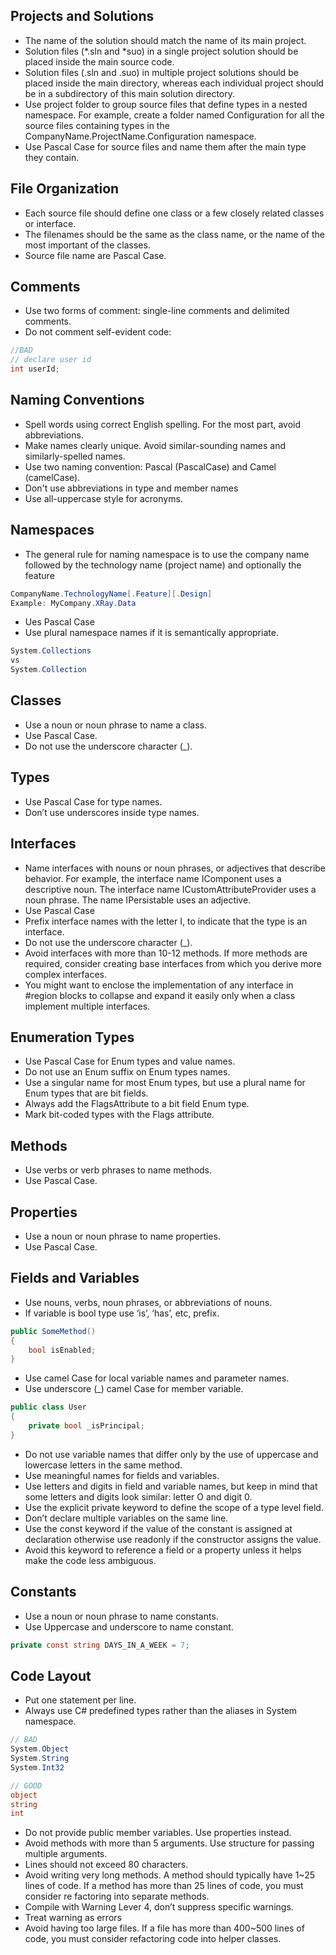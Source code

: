 ## Projects and Solutions
- The name of the solution should match the name of its main project.
- Solution files (*.sln and *suo) in a single project solution should be placed inside the main source code.
- Solution files (.sln and .suo) in multiple project solutions should be placed inside the main directory, whereas each individual project should be in a subdirectory of this main solution directory.
- Use project folder to group source files that define types in a nested namespace. For example, create a folder named Configuration for all the source files containing types in the CompanyName.ProjectName.Configuration namespace.
- Use Pascal Case for source files and name them after the main type they contain. 

## File Organization
- Each source file should define one class or a few closely related classes or interface.
- The filenames should be the same as the class name, or the name of the most important of the classes.
- Source file name are Pascal Case.

## Comments
- Use two forms of comment: single-line comments and delimited comments. 
- Do not comment self-evident code:
```c#
//BAD
// declare user id
int userId;
```

## Naming Conventions
- Spell words using correct English spelling. For the most part, avoid abbreviations.
- Make names clearly unique. Avoid similar-sounding names and similarly-spelled names.
- Use two naming convention: Pascal (PascalCase) and Camel (camelCase).
- Don't use abbreviations in type and member names
- Use all-uppercase style for acronyms.

## Namespaces
- The general rule for naming namespace is to use the company name followed by the technology name (project name) and optionally the feature
```c#
CompanyName.TechnologyName[.Feature][.Design]
Example: MyCompany.XRay.Data
```

- Ues Pascal Case
- Use plural namespace names if it is semantically appropriate.
```c#
System.Collections
vs
System.Collection
```

## Classes
- Use a noun or noun phrase to name a class.
- Use Pascal Case.
- Do not use the underscore character (_).

## Types
- Use Pascal Case for type names.
- Don’t use underscores inside type names.

## Interfaces
- Name interfaces with nouns or noun phrases, or adjectives that describe behavior. For example, the interface name IComponent uses a descriptive noun. The interface name ICustomAttributeProvider uses a noun phrase. The name IPersistable uses an adjective.
- Use Pascal Case
- Prefix interface names with the letter I, to indicate that the type is an interface.
- Do not use the underscore character (_).
- Avoid interfaces with more than 10-12 methods. If more methods are required, consider creating base interfaces from which you derive more complex interfaces.
- You might want to enclose the implementation of any interface in #region blocks to collapse and expand it easily only when a class implement multiple interfaces.

## Enumeration Types
- Use Pascal Case for Enum types and value names. 
- Do not use an Enum suffix on Enum types names.
- Use a singular name for most Enum types, but use a plural name for Enum types that are bit fields. 
- Always add the FlagsAttribute to a bit field Enum type. 
- Mark bit-coded types with the Flags attribute.

## Methods
- Use verbs or verb phrases to name methods. 
- Use Pascal Case.

## Properties
- Use a noun or noun phrase to name properties. 
- Use Pascal Case.


## Fields and Variables
- Use nouns, verbs, noun phrases, or abbreviations of nouns.
- If variable is bool type use ‘is’, ‘has’, etc, prefix.
```C#
public SomeMethod()
{
    bool isEnabled;
}
```

- Use camel Case for local variable names and parameter names.
- Use underscore (_) camel Case for member variable.
```C#
public class User
{
	private bool _isPrincipal;
}
```

- Do not use variable names that differ only by the use of uppercase and lowercase letters in the same method.
- Use meaningful names for fields and variables.
- Use letters and digits in field and variable names, but keep in mind that some letters and digits look similar:  letter O and digit 0.
- Use the explicit private keyword to define the scope of a type level field.
- Don’t declare multiple variables on the same line.
- Use the const keyword if the value of the constant is assigned at declaration otherwise use readonly if the constructor assigns the value.
- Avoid this keyword to reference a field or a property unless it helps make the code less ambiguous.

## Constants
- Use a noun or noun phrase to name constants.
- Use Uppercase and underscore to name constant.
```C#
private const string DAYS_IN_A_WEEK = 7;
```

## Code Layout
- Put one statement per line.
- Always use C# predefined types rather than the aliases in System namespace.

```C#
// BAD
System.Object
System.String
System.Int32

// GOOD
object
string
int
```

- Do not provide public member variables. Use properties instead.
- Avoid methods with more than 5 arguments. Use structure for passing multiple arguments.
- Lines should not exceed 80 characters.
- Avoid writing very long methods. A method should typically have 1~25 lines of code. If a method has more than 25 lines of code, you must consider re factoring into separate methods.
- Compile with Warning Lever 4, don’t suppress specific warnings.
- Treat warning as errors
- Avoid having too large files. If a file has more than 400~500 lines of code, you must consider refactoring code into helper classes. 

